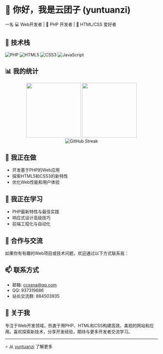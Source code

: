 # 👋 你好，我是云团子 (yuntuanzi)

一名
💻 Web开发者 | 🐘 PHP 开发者 | 🎨 HTML/CSS 爱好者

## 🚀 技术栈

![PHP](https://img.shields.io/badge/PHP-777BB4?style=for-the-badge&logo=php&logoColor=white)
![HTML5](https://img.shields.io/badge/HTML5-E34F26?style=for-the-badge&logo=html5&logoColor=white)
![CSS3](https://img.shields.io/badge/CSS3-1572B6?style=for-the-badge&logo=css3&logoColor=white)
![JavaScript](https://img.shields.io/badge/JavaScript-F7DF1E?style=for-the-badge&logo=javascript&logoColor=black)

## 📊 我的统计

<div align="center">
  <img height="180em" src="https://github-readme-stats.vercel.app/api?username=yuntuanzi&show_icons=true&theme=radical&include_all_commits=true&count_private=true"/>
  <img height="180em" src="https://github-readme-stats.vercel.app/api/top-langs/?username=yuntuanzi&layout=compact&langs_count=7&theme=radical"/>
</div>

<div align="center">
  <img src="https://github-readme-streak-stats.herokuapp.com/?user=yuntuanzi&theme=radical" alt="GitHub Streak" />
</div>

## 🔭 我正在做

- 开发基于PHP的Web应用
- 探索HTML5和CSS3的新特性
- 优化Web性能和用户体验

## 🌱 我正在学习

- PHP最新特性与最佳实践
- 响应式设计高级技巧
- 前端工程化与自动化

## 👯 合作与交流

如果你有有趣的Web项目或技术问题，欢迎通过以下方式联系我：

## 📫 联系方式

- 邮箱: ccssna@qq.com
- QQ: 937319686
- 站长交流群: 884503935

## 💬 关于我

专注于Web开发领域，热衷于用PHP、HTML和CSS构建高效、美观的网站和应用。喜欢探索新技术，分享开发经验，期待与更多开发者交流学习。

---

⭐️ 从 [yuntuanzi](https://github.com/yuntuanzi) 了解更多
